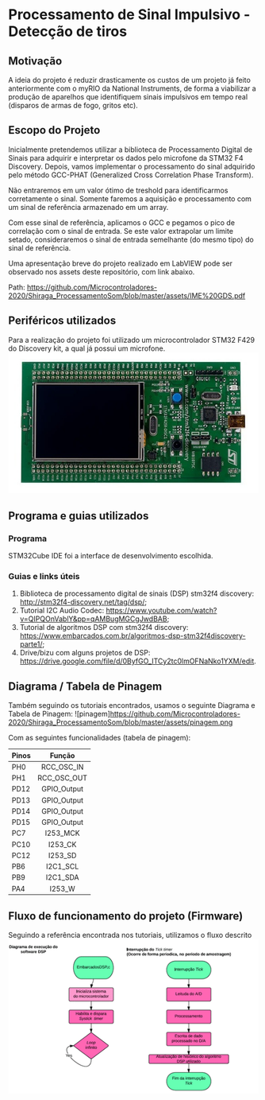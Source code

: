 # Processamento de Sinal Impulsivo - Detecção de tiros

## Motivação
A ideia do projeto é reduzir drasticamente os custos de um projeto já feito anteriormente com o myRIO da National Instruments, de forma a viabilizar a produção de aparelhos que identifiquem sinais impulsivos em tempo real (disparos de armas de fogo, gritos etc).

## Escopo do Projeto 
Inicialmente pretendemos utilizar a biblioteca de Processamento Digital de Sinais para adquirir e interpretar os dados pelo microfone da STM32 F4 Discovery. Depois, vamos implementar o processamento do sinal adquirido pelo método GCC-PHAT (Generalized Cross Correlation Phase Transform).

Não entraremos em um valor ótimo de treshold para identificarmos corretamente o sinal. Somente faremos a aquisição e processamento com um sinal de referência armazenado em um array.

Com esse sinal de referência, aplicamos o GCC e pegamos o pico de correlação com o sinal de entrada. Se este valor extrapolar um limite setado, consideraremos o sinal de entrada semelhante (do mesmo tipo) do sinal de referência.

Uma apresentação breve do projeto realizado em LabVIEW pode ser observado nos assets deste repositório, com link abaixo.

Path: https://github.com/Microcontroladores-2020/Shiraga_ProcessamentoSom/blob/master/assets/IME%20GDS.pdf

## Periféricos utilizados
Para a realização do projeto foi utilizado um microcontrolador STM32 F429 do Discovery kit, a qual já possui um microfone.
![stm32f429-discovery-kit](https://github.com/Microcontroladores-2020/Shiraga_ProcessamentoSom/blob/master/assets/stm32f429-discovery-kit.jpg)

## Programa e guias utilizados
### Programa
STM32Cube IDE foi a interface de desenvolvimento escolhida.

### Guias e links úteis
1. Biblioteca de processamento digital de sinais (DSP) stm32f4 discovery: http://stm32f4-discovery.net/tag/dsp/;
2. Tutorial I2C Audio Codec: https://www.youtube.com/watch?v=QIPQOnVablY&pp=qAMBugMGCgJwdBAB;
3. Tutorial de algoritmos DSP com stm32f4 discovery: https://www.embarcados.com.br/algoritmos-dsp-stm32f4discovery-parte1/;
4. Drive/bizu com alguns projetos de DSP: https://drive.google.com/file/d/0ByfGO_ITCy2tc0lmOFNaNko1YXM/edit.

## Diagrama / Tabela de Pinagem
Também seguindo os tutoriais encontrados, usamos o seguinte Diagrama e Tabela de Pinagem:
![pinagem]https://github.com/Microcontroladores-2020/Shiraga_ProcessamentoSom/blob/master/assets/pinagem.png

Com as seguintes funcionalidades (tabela de pinagem):

| Pinos         | Função         | 
| ------------- |:--------------:| 
|      PH0      |   RCC_OSC_IN   | 
|      PH1      |   RCC_OSC_OUT  |  
|      PD12     |   GPIO_Output  |
|      PD13     |   GPIO_Output  |
|      PD14     |   GPIO_Output  |
|      PD15     |   GPIO_Output  |
|      PC7      |   I253_MCK     |
|      PC10     |   I253_CK      |
|      PC12     |   I253_SD      |
|      PB6      |   I2C1_SCL     |
|      PB9      |   I2C1_SDA     |
|      PA4      |   I253_W       |


## Fluxo de funcionamento do projeto (Firmware)
Seguindo a referência encontrada nos tutoriais, utilizamos o fluxo descrito 
![fluxo_dsp_basico](https://github.com/Microcontroladores-2020/Shiraga_ProcessamentoSom/blob/master/assets/fluxo_dsp_basico.png)
